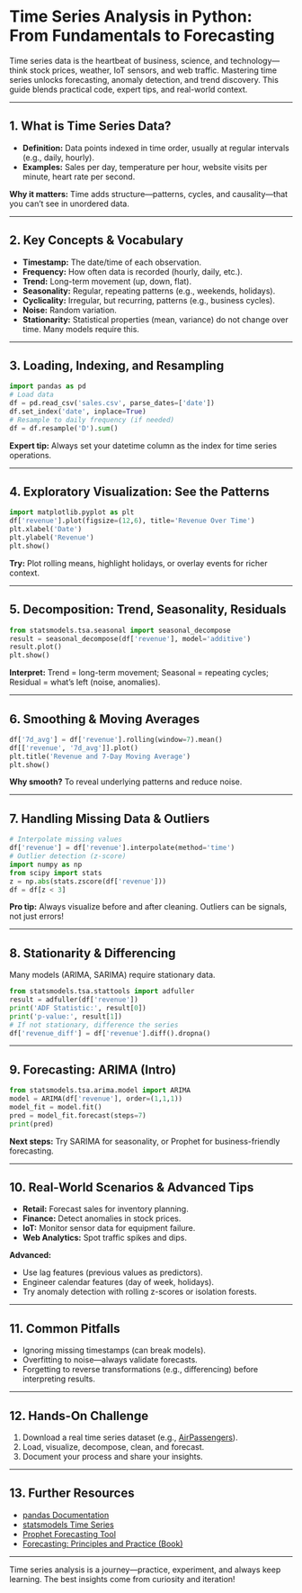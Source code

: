 
# Time Series Analysis in Python: From Fundamentals to Forecasting

Time series data is the heartbeat of business, science, and technology—think stock prices, weather, IoT sensors, and web traffic. Mastering time series unlocks forecasting, anomaly detection, and trend discovery. This guide blends practical code, expert tips, and real-world context.

---

## 1. What is Time Series Data?

- **Definition:** Data points indexed in time order, usually at regular intervals (e.g., daily, hourly).
- **Examples:** Sales per day, temperature per hour, website visits per minute, heart rate per second.

**Why it matters:** Time adds structure—patterns, cycles, and causality—that you can’t see in unordered data.

---

## 2. Key Concepts & Vocabulary

- **Timestamp:** The date/time of each observation.
- **Frequency:** How often data is recorded (hourly, daily, etc.).
- **Trend:** Long-term movement (up, down, flat).
- **Seasonality:** Regular, repeating patterns (e.g., weekends, holidays).
- **Cyclicality:** Irregular, but recurring, patterns (e.g., business cycles).
- **Noise:** Random variation.
- **Stationarity:** Statistical properties (mean, variance) do not change over time. Many models require this.

---

## 3. Loading, Indexing, and Resampling

```python
import pandas as pd
# Load data
df = pd.read_csv('sales.csv', parse_dates=['date'])
df.set_index('date', inplace=True)
# Resample to daily frequency (if needed)
df = df.resample('D').sum()
```

**Expert tip:** Always set your datetime column as the index for time series operations.

---

## 4. Exploratory Visualization: See the Patterns

```python
import matplotlib.pyplot as plt
df['revenue'].plot(figsize=(12,6), title='Revenue Over Time')
plt.xlabel('Date')
plt.ylabel('Revenue')
plt.show()
```

**Try:** Plot rolling means, highlight holidays, or overlay events for richer context.

---

## 5. Decomposition: Trend, Seasonality, Residuals

```python
from statsmodels.tsa.seasonal import seasonal_decompose
result = seasonal_decompose(df['revenue'], model='additive')
result.plot()
plt.show()
```

**Interpret:** Trend = long-term movement; Seasonal = repeating cycles; Residual = what’s left (noise, anomalies).

---

## 6. Smoothing & Moving Averages

```python
df['7d_avg'] = df['revenue'].rolling(window=7).mean()
df[['revenue', '7d_avg']].plot()
plt.title('Revenue and 7-Day Moving Average')
plt.show()
```

**Why smooth?** To reveal underlying patterns and reduce noise.

---

## 7. Handling Missing Data & Outliers

```python
# Interpolate missing values
df['revenue'] = df['revenue'].interpolate(method='time')
# Outlier detection (z-score)
import numpy as np
from scipy import stats
z = np.abs(stats.zscore(df['revenue']))
df = df[z < 3]
```

**Pro tip:** Always visualize before and after cleaning. Outliers can be signals, not just errors!

---

## 8. Stationarity & Differencing

Many models (ARIMA, SARIMA) require stationary data.

```python
from statsmodels.tsa.stattools import adfuller
result = adfuller(df['revenue'])
print('ADF Statistic:', result[0])
print('p-value:', result[1])
# If not stationary, difference the series
df['revenue_diff'] = df['revenue'].diff().dropna()
```

---

## 9. Forecasting: ARIMA (Intro)

```python
from statsmodels.tsa.arima.model import ARIMA
model = ARIMA(df['revenue'], order=(1,1,1))
model_fit = model.fit()
pred = model_fit.forecast(steps=7)
print(pred)
```

**Next steps:** Try SARIMA for seasonality, or Prophet for business-friendly forecasting.

---

## 10. Real-World Scenarios & Advanced Tips

- **Retail:** Forecast sales for inventory planning.
- **Finance:** Detect anomalies in stock prices.
- **IoT:** Monitor sensor data for equipment failure.
- **Web Analytics:** Spot traffic spikes and dips.

**Advanced:**
- Use lag features (previous values as predictors).
- Engineer calendar features (day of week, holidays).
- Try anomaly detection with rolling z-scores or isolation forests.

---

## 11. Common Pitfalls
- Ignoring missing timestamps (can break models).
- Overfitting to noise—always validate forecasts.
- Forgetting to reverse transformations (e.g., differencing) before interpreting results.

---

## 12. Hands-On Challenge
1. Download a real time series dataset (e.g., [AirPassengers](https://raw.githubusercontent.com/jbrownlee/Datasets/master/airline-passengers.csv)).
2. Load, visualize, decompose, clean, and forecast.
3. Document your process and share your insights.

---

## 13. Further Resources
- [pandas Documentation](https://pandas.pydata.org/docs/)
- [statsmodels Time Series](https://www.statsmodels.org/stable/tsa.html)
- [Prophet Forecasting Tool](https://facebook.github.io/prophet/)
- [Forecasting: Principles and Practice (Book)](https://otexts.com/fpp3/)

---

Time series analysis is a journey—practice, experiment, and always keep learning. The best insights come from curiosity and iteration!
